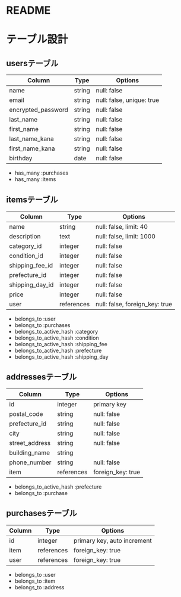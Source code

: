 # README

# テーブル設計

## usersテーブル
| Column             | Type   | Options                   | 
| ------------------ | ------ | ------------------------- |
| name               | string | null: false               |
| email              | string | null: false, unique: true |
| encrypted_password | string | null: false               |
| last_name          | string | null: false               |
| first_name         | string | null: false               |
| last_name_kana     | string | null: false               |
| first_name_kana    | string | null: false               |
| birthday           | date   | null: false               |

- has_many :purchases
- has_many :items

## itemsテーブル
| Column             | Type       | Options                        | 
| ------------------ | ---------- | -------------------------------|
| name               | string     | null: false, limit: 40         |
| description        | text       | null: false, limit: 1000       |
| category_id        | integer    | null: false                    |
| condition_id       | integer    | null: false                    |
| shipping_fee_id    | integer    | null: false                    |
| prefecture_id      | integer    | null: false                    |
| shipping_day_id    | integer    | null: false                    |
| price              | integer    | null: false                    |
| user               | references | null: false, foreign_key: true |

- belongs_to :user
- belongs_to :purchases
- belongs_to_active_hash :category
- belongs_to_active_hash :condition
- belongs_to_active_hash :shipping_fee
- belongs_to_active_hash :prefecture
- belongs_to_active_hash :shipping_day

## addressesテーブル

| Column             | Type       | Options                                  | 
| ------------------ | ---------- | ---------------------------------------- |
| id                 | integer    | primary key                              |
| postal_code        | string     | null: false                              |
| prefecture_id      | string     | null: false                              |
| city               | string     | null: false                              |
| street_address     | string     | null: false                              |
| building_name      | string     |                                          |
| phone_number       | string     | null: false                              |
| item               | references | foreign_key: true                        |

- belongs_to_active_hash :prefecture
- belongs_to :purchase

## purchasesテーブル
| Column      | Type       | Options                        |
| ----------- | ---------- | ------------------------------ |
| id          | integer    | primary key, auto increment    |
| item        | references | foreign_key: true              |
| user        | references | foreign_key: true              |

- belongs_to :user
- belongs_to :item
- belongs_to :address